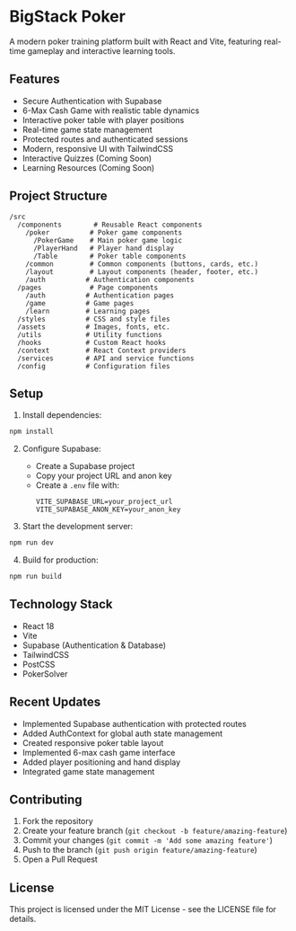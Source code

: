 # BigStack Poker

A modern poker training platform built with React and Vite, featuring real-time gameplay and interactive learning tools.

## Features

- Secure Authentication with Supabase
- 6-Max Cash Game with realistic table dynamics
- Interactive poker table with player positions
- Real-time game state management
- Protected routes and authenticated sessions
- Modern, responsive UI with TailwindCSS
- Interactive Quizzes (Coming Soon)
- Learning Resources (Coming Soon)

## Project Structure

```
/src
  /components        # Reusable React components
    /poker          # Poker game components
      /PokerGame    # Main poker game logic
      /PlayerHand   # Player hand display
      /Table        # Poker table components
    /common         # Common components (buttons, cards, etc.)
    /layout         # Layout components (header, footer, etc.)
    /auth          # Authentication components
  /pages            # Page components
    /auth          # Authentication pages
    /game          # Game pages
    /learn         # Learning pages
  /styles          # CSS and style files
  /assets          # Images, fonts, etc.
  /utils           # Utility functions
  /hooks           # Custom React hooks
  /context         # React Context providers
  /services        # API and service functions
  /config          # Configuration files
```

## Setup

1. Install dependencies:
```bash
npm install
```

2. Configure Supabase:
   - Create a Supabase project
   - Copy your project URL and anon key
   - Create a `.env` file with:
     ```
     VITE_SUPABASE_URL=your_project_url
     VITE_SUPABASE_ANON_KEY=your_anon_key
     ```

3. Start the development server:
```bash
npm run dev
```

4. Build for production:
```bash
npm run build
```

## Technology Stack

- React 18
- Vite
- Supabase (Authentication & Database)
- TailwindCSS
- PostCSS
- PokerSolver

## Recent Updates

- Implemented Supabase authentication with protected routes
- Added AuthContext for global auth state management
- Created responsive poker table layout
- Implemented 6-max cash game interface
- Added player positioning and hand display
- Integrated game state management

## Contributing

1. Fork the repository
2. Create your feature branch (`git checkout -b feature/amazing-feature`)
3. Commit your changes (`git commit -m 'Add some amazing feature'`)
4. Push to the branch (`git push origin feature/amazing-feature`)
5. Open a Pull Request

## License

This project is licensed under the MIT License - see the LICENSE file for details.
